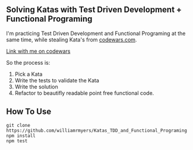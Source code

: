 ## Solving Katas with Test Driven Development + Functional Programing

I'm practicing Test Driven Development and Functional Programing at the same time, while stealing Kata's from [codewars.com](https://www.codewars.com).

[Link with me on codewars](https://www.codewars.com/users/williamrmyers)

So the process is:

1. Pick a Kata
2. Write the tests to validate the Kata
3. Write the solution
4. Refactor to beautifly readable point free functional code.


## How To Use

```
git clone https://github.com/williamrmyers/Katas_TDD_and_Functional_Programing
npm install
npm test
```
